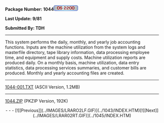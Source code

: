 <x-sas-window top="114" bottom="768" left="16" right="546">



<b>Package Number: 1044</b>![](../IMAGES/OS2200.JPG)


<b>Last Update: 9/81</b>


<b>Submitted By: TDH</b>


&#10;
- - -
This system performs the daily, monthly, and yearly job accounting
functions. Inputs are the machine utilization from the system logs
and masterfile directory, tape library information, data processing
employee time, and equipment and supply costs. Machine utilization
reports are produced daily. On a monthly basis, machine utilization,
data entry statistics, data processing services summaries, and
customer bills are produced. Monthly and yearly accounting files are
created.


&#10;
- - -
[1044-001.TXT](1044-001.TXT)
(ASCII Version, 1.2MB)


&#10;
- - -
[1044.ZIP](1044.ZIP)
(PKZIP Version, 192K)

<center>
- - -
[![[Previous]](../IMAGES/LRARO2LF.GIF)](../1043/INDEX.HTM)[![[Next]](../IMAGES/LRAR02RT.GIF)](../1045/INDEX.HTM)
</center>


</x-sas-window>